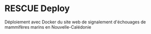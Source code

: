 # RESCUE Deploy
Déploiement avec Docker du site web de signalement d'échouages de mammifères marins en Nouvelle-Calédonie
